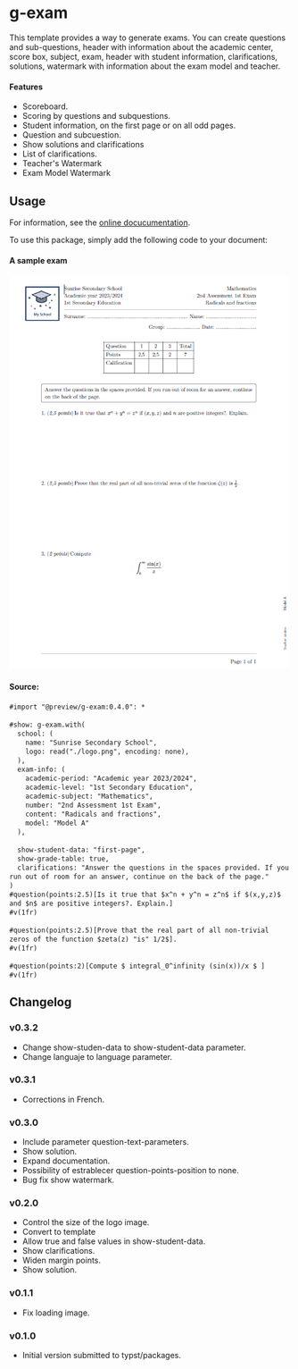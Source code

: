 # g-exam 

This template provides a way to generate exams. You can create questions and sub-questions, header with information about the academic center, score box, subject, exam, header with student information, clarifications, solutions, watermark with information about the exam model and teacher.

#### Features 

- Scoreboard.
- Scoring by questions and subquestions.
- Student information, on the first page or on all odd pages.
- Question and subcuestion.
- Show solutions and clarifications
- List of clarifications.
- Teacher's Watermark
- Exam Model Watermark

## Usage 

For information, see the [online docucumentation](https://matheschool.github.io/typst-g-exam/). 

To use this package, simply add the following code to your document:

#### A sample exam

<img src="./gallery/exam-table-content.png" alt="Exam - Table of content" style="width:500px;"/>

#### Source:

```typ
#import "@preview/g-exam:0.4.0": *

#show: g-exam.with(
  school: (
    name: "Sunrise Secondary School",
    logo: read("./logo.png", encoding: none),
  ),
  exam-info: (
    academic-period: "Academic year 2023/2024",
    academic-level: "1st Secondary Education",
    academic-subject: "Mathematics",
    number: "2nd Assessment 1st Exam",
    content: "Radicals and fractions",
    model: "Model A"
  ),
  
  show-student-data: "first-page",
  show-grade-table: true,
  clarifications: "Answer the questions in the spaces provided. If you run out of room for an answer, continue on the back of the page."
)
#question(points:2.5)[Is it true that $x^n + y^n = z^n$ if $(x,y,z)$ and $n$ are positive integers?. Explain.] 
#v(1fr)

#question(points:2.5)[Prove that the real part of all non-trivial zeros of the function $zeta(z) "is" 1/2$].
#v(1fr)

#question(points:2)[Compute $ integral_0^infinity (sin(x))/x $ ]
#v(1fr)
```

## Changelog

<!-- ### v0.4.0
- Change g-exam for exam.
- Change g-question and g-subquestion for question and subquestion.
- Change point parameter to points in question and subquestion.
- Change question-points-position paramet to question-points-position.
- Include documentation.
- Use paper by default.
- Indenting subquestion.
- Include support for dutch language.
- Corrections in English texts. 
- Draft label.
-->

### v0.3.2

- Change show-studen-data to show-student-data parameter.
- Change languaje to language parameter.

### v0.3.1

- Corrections in French.

### v0.3.0

- Include parameter question-text-parameters.
- Show solution.
- Expand documentation.
- Possibility of estrablecer question-points-position to none.
- Bug fix show watermark.

### v0.2.0

- Control the size of the logo image.
- Convert to template
- Allow true and false values in show-student-data.
- Show clarifications.
- Widen margin points.
- Show solution.

### v0.1.1

- Fix loading image.

### v0.1.0

- Initial version submitted to typst/packages.

